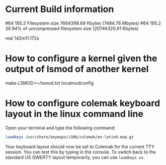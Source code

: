 
# Current Build information

#64 195.2 Filesystem size 7664398.69 Kbytes (7484.76 Mbytes)
#64 195.2       36.94% of uncompressed filesystem size (20746320.61 Kbytes)

real    142m11.172s


# How to configure a kernel given the output of lsmod of another kernel

make LSMOD=~/lsmod.txt localmodconfig


# How to configure colemak keyboard layout in the linux command line

Open your terminal and type the following command:
```bash
loadkeys /usr/share/keymaps/i386/colemak/en-latin9.map.gz 
```

Your keyboard layout should now be set to Colemak for the current TTY
session. You can test this by typing in the console. To switch back to
the standard US QWERTY layout temporarily, you can use `loadkeys us`.
